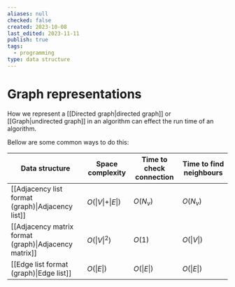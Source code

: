 ```yaml
---
aliases: null
checked: false
created: 2023-10-08
last_edited: 2023-11-11
publish: true
tags:
  - programming
type: data structure
---
```

# Graph representations

How we represent a [[Directed graph|directed graph]] or [[Graph|undirected graph]] in an algorithm can effect the run time of an algorithm.

Bellow are some common ways to do this:

| Data structure                                        | Space complexity                   | Time to check connection | Time to find neighbours |
| ----------------------------------------------------- | ---------------------------------- | ------------------------ | ----------------------- |
| [[Adjacency list format (graph)\|Adjacency list]]     | $O(\vert V \vert + \vert E \vert)$ | $O(N_v)$                 | $O(N_v)$                |
| [[Adjacency matrix format (graph)\|Adjacency matrix]] | $O(\vert V \vert^2)$               | $O(1)$                   | $O(\vert V \vert)$      |
| [[Edge list format (graph)\|Edge list]]               | $O(\vert E \vert)$                 | $O(\vert E \vert)$       | $O(\vert E \vert)$      |

